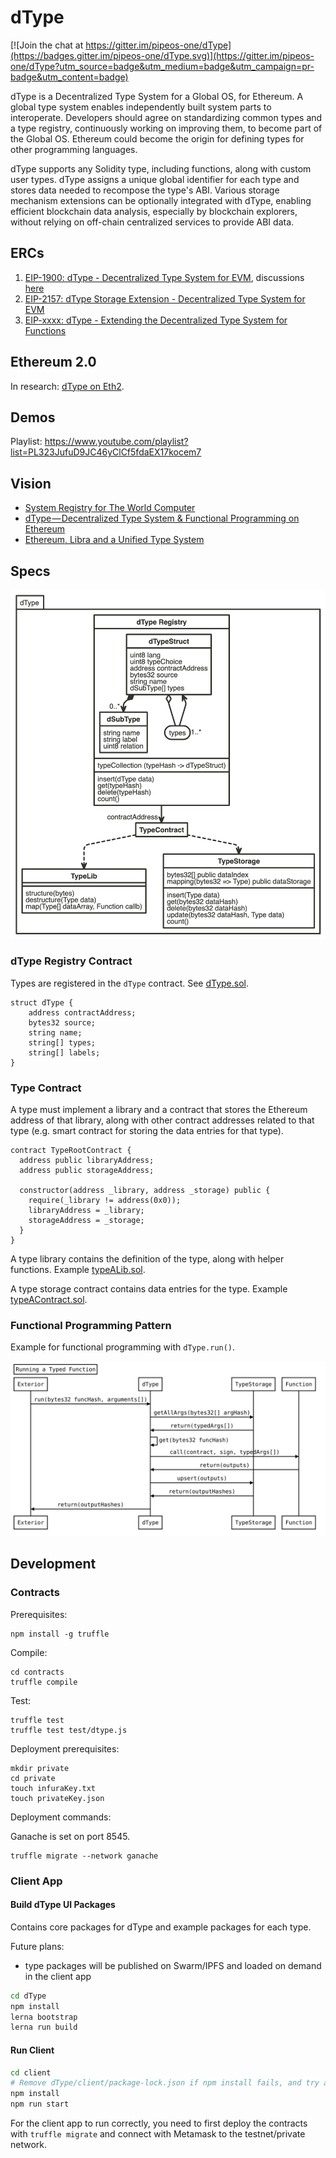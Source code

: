 # dType

[![Join the chat at https://gitter.im/pipeos-one/dType](https://badges.gitter.im/pipeos-one/dType.svg)](https://gitter.im/pipeos-one/dType?utm_source=badge&utm_medium=badge&utm_campaign=pr-badge&utm_content=badge)

dType is a Decentralized Type System for a Global OS, for Ethereum. A global type system enables independently built system parts to interoperate. Developers should agree on standardizing common types and a type registry, continuously working on improving them, to become part of the Global OS. Ethereum could become the origin for defining types for other programming languages.

dType supports any Solidity type, including functions, along with custom user types. dType assigns a unique global identifier for each type and stores data needed to recompose the type's ABI. Various storage mechanism extensions can be optionally integrated with dType, enabling efficient blockchain data analysis, especially by blockchain explorers, without relying on off-chain centralized services to provide ABI data.

## ERCs
1. [EIP-1900: dType - Decentralized Type System for EVM](https://github.com/ethereum/EIPs/blob/master/EIPS/eip-1900.md), discussions [here](https://github.com/ethereum/EIPs/issues/1882)
2. [EIP-2157: dType Storage Extension - Decentralized Type System for EVM](https://github.com/ethereum/EIPs/pull/2158)
3. [EIP-xxxx: dType - Extending the Decentralized Type System for Functions](https://github.com/ethereum/EIPs/issues/1921)

## Ethereum 2.0

In research: [dType on Eth2](./docs/dType_Ethereum_2.0.md).

## Demos

Playlist: https://www.youtube.com/playlist?list=PL323JufuD9JC46yClCf5fdaEX17kocem7

## Vision

- [System Registry for The World Computer](https://medium.com/@loredana.cirstea/a-vision-of-a-system-registry-for-the-world-computer-be1dc2da7cae)
- [dType — Decentralized Type System & Functional Programming on Ethereum](https://medium.com/@loredana.cirstea/dtype-decentralized-type-system-functional-programming-on-ethereum-4f7666377c9f)
- [Ethereum, Libra and a Unified Type System](https://medium.com/@loredana.cirstea/ethereum-libra-and-a-unified-type-system-7cafa6ea0bc0)


## Specs

![dType](/docs/images/dType.png)

### dType Registry Contract

Types are registered in the `dType` contract. See [dType.sol](/contracts/contracts/dType.sol).


```
struct dType {
    address contractAddress;
    bytes32 source;
    string name;
    string[] types;
    string[] labels;
}

```

### Type Contract

A type must implement a library and a contract that stores the Ethereum address of that library, along with other contract addresses related to that type (e.g. smart contract for storing the data entries for that type).

```
contract TypeRootContract {
  address public libraryAddress;
  address public storageAddress;

  constructor(address _library, address _storage) public {
    require(_library != address(0x0));
    libraryAddress = _library;
    storageAddress = _storage;
  }
}
```

A type library contains the definition of the type, along with helper functions.
Example [typeALib.sol](/contracts/contracts/dtypes/typeALib.sol).

A type storage contract contains data entries for the type.
Example [typeAContract.sol](/contracts/contracts/dtypes/typeAContract.sol).

### Functional Programming Pattern

Example for functional programming with `dType.run()`.

![runExample](/docs/images/seq-typedFunc.svg)

## Development

### Contracts

Prerequisites:

```
npm install -g truffle
```

Compile:

```
cd contracts
truffle compile
```

Test:

```
truffle test
truffle test test/dtype.js
```

Deployment prerequisites:

```
mkdir private
cd private
touch infuraKey.txt
touch privateKey.json
```

Deployment commands:

Ganache is set on port 8545.

```
truffle migrate --network ganache
```

### Client App

#### Build dType UI Packages

Contains core packages for dType and example packages for each type.

Future plans:
- type packages will be published on Swarm/IPFS and loaded on demand in the client app

```sh
cd dType
npm install
lerna bootstrap
lerna run build
```

#### Run Client

```sh
cd client
# Remove dType/client/package-lock.json if npm install fails, and try again
npm install
npm run start
```

For the client app to run correctly, you need to first deploy the contracts with `truffle migrate` and connect with Metamask to the testnet/private network.
